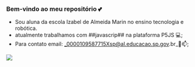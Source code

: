 ### Bem-vindo ao meu repositório 💕

- Sou aluna da escola Izabel de Almeida Marin no ensino tecnologia e robótica.
- atualmente trabalhamos com ##javascrip## na plataforma P5JS 💻;
- Para contato email: _0000109587715Xsp@al.educacao.sp.gov.br_📧📫;

![](https://media1.tenor.com/m/1bvk_tcS8EoAAAAd/dog-puppy.gif)
